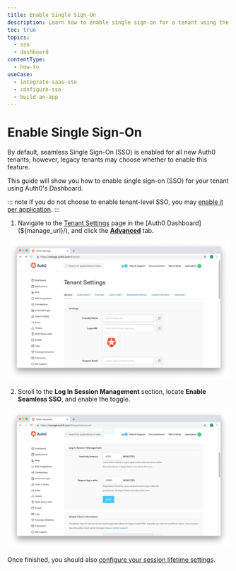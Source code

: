 ```yaml
---
title: Enable Single Sign-On
description: Learn how to enable single sign-on for a tenant using the Auth0 Management Dashboard. Only for use with legacy tenants.
toc: true
topics:
  - sso
  - dashboard
contentType:
  - how-to
useCase:
  - integrate-saas-sso
  - configure-sso
  - build-an-app
---
```

# Enable Single Sign-On
 
By default, seamless Single Sign-On (SSO) is enabled for all new Auth0 tenants; however, legacy tenants may choose whether to enable this feature.

This guide will show you how to enable single sign-on (SSO) for your tenant using Auth0's Dashboard.

::: note
If you do not choose to enable tenant-level SSO, you may [enable it per application](/sso/current/guides/enable-sso-application).
:::

1. Navigate to the [Tenant Settings](${manage_url}/#/tenant) page in the [Auth0 Dashboard](${manage_url}/), and click the [**Advanced**](${manage_url}/#/tenant/advanced) tab.

![View Advanced Tenant Settings](/media/articles/sessions/tenant-settings.png)

2. Scroll to the **Log In Session Management** section, locate **Enable Seamless SSO**, and enable the toggle.

![View Log In Session Management Settings](/media/articles/sessions/tenant-settings-advanced-login-session-management.png)

Once finished, you should also [configure your session lifetime settings](/sessions/guides/dashboard/tenant/configure-session-lifetime-settings).
